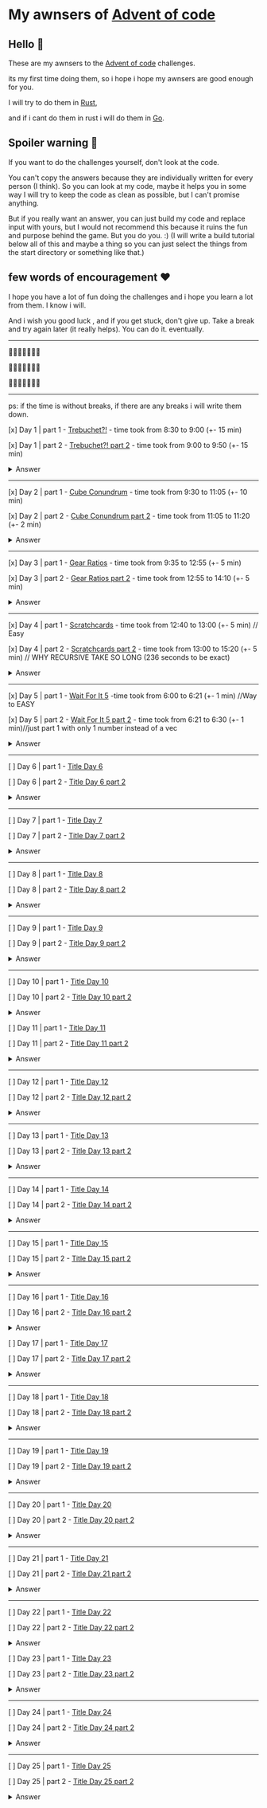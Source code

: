 # My awnsers of [Advent of code](https://adventofcode.com)

## Hello 👋

These are my awnsers to the [Advent of code](https://adventofcode.com) challenges. 

its my first time doing them, so i hope i hope my awnsers are good enough for you.

I will try to do them in [Rust](https://www.rust-lang.org/),

and if i cant do them in rust i will do them in [Go](https://golang.org/).

## Spoiler warning 🛂

If you want to do the challenges yourself, don't look at the code.

You can't copy the answers because they are individually written for every person (I think). So you can look at my code, maybe it helps you in some way  I will try to keep the code as clean as possible, but I can't promise anything.

But if you really want an answer, you can just build my code and replace input with yours, but I would not recommend this because it ruins the fun and purpose behind the game. But you do you. :) (I will write a build tutorial below all of this and maybe a thing so you can just select the things from the start directory or something like that.)

## few words of encouragement ❤️

I hope you have a lot of fun doing the challenges and i hope you learn a lot from them. I know i will.

And i wish you good luck , and if you get stuck, don't give up. Take a break and try again later (it really helps). You can do it. eventually.

---

🎄🎄🎄🎄🎄🎄🎄

🎄🎄🎄🎄🎄🎄🎄

🎄🎄🎄🎄🎄🎄🎄

---
ps: if the time is without breaks, if there are any breaks i will write them down.

[x] Day 1 | part 1 - [Trebuchet?!](https://adventofcode.com/2023/day/1) - time took from 8:30 to 9:00 (+- 15 min)

[x] Day 1 | part 2 - [Trebuchet?! part 2](https://adventofcode.com/2023/day/1) - time took from 9:00 to 9:50 (+- 15 min)

<details>
  <summary>Answer</summary>
  Part 1: 55971

  part 2: 54719
</details>

--------------------------------

[x] Day 2 | part 1 - [Cube Conundrum](https://adventofcode.com/2023/day/2) - time took from 9:30 to 11:05 (+- 10 min)

[x] Day 2 | part 2 - [Cube Conundrum part 2](https://adventofcode.com/2023/day/2) - time took from 11:05 to 11:20 (+- 2 min)

<details>
  <summary>Answer</summary>
  Part 1: 2285

  part 2: 77021
</details>

--------------------------------

[x] Day 3 | part 1 - [Gear Ratios](https://adventofcode.com/2023/day/3) - time took from 9:35 to 12:55 (+- 5 min)

[x] Day 3 | part 2 - [Gear Ratios part 2](https://adventofcode.com/2023/day/3) - time took from 12:55 to 14:10 (+- 5 min)

<details>
  <summary>Answer</summary>
  Part 1: 549908

  part 2: 81166799
</details>

--------------------------------

[x] Day 4 | part 1 - [Scratchcards](https://adventofcode.com/2023/day/4) - time took from 12:40 to 13:00 (+- 5 min) // Easy

[x] Day 4 | part 2 - [Scratchcards part 2](https://adventofcode.com/2023/day/4) - time took from 13:00 to 15:20 (+- 5 min) // WHY RECURSIVE TAKE SO LONG (236 seconds to be exact)

<details>
  <summary>Answer</summary>
  Part 1: 21568

  part 2: 11827296
</details>

--------------------------------

[x] Day 5 | part 1 - [Wait For It 5](https://adventofcode.com/2023/day/5) -time took from 6:00 to 6:21 (+- 1 min) //Way to EASY

[x] Day 5 | part 2 - [Wait For It 5 part 2](https://adventofcode.com/2023/day/5) - time took from 6:21 to 6:30 (+- 1 min)/‌‌‌‌/just part 1 with only 1 number instead of a vec

<details>
  <summary>Answer</summary>
  Part 1: 840336

  part 2: 41382569
</details>

--------------------------------

[ ] Day 6 | part 1 - [Title Day 6](https://adventofcode.com/2023/day/6)

[ ] Day 6 | part 2 - [Title Day 6 part 2](https://adventofcode.com/2023/day/6)

<details>
  <summary>Answer</summary>
  Part 1: none yet

  part 2: none yet
</details>

--------------------------------

[ ] Day 7 | part 1 - [Title Day 7](https://adventofcode.com/2023/day/7)

[ ] Day 7 | part 2 - [Title Day 7 part 2](https://adventofcode.com/2023/day/7)

<details>
  <summary>Answer</summary>
  Part 1: none yet

  part 2: none yet
</details>

--------------------------------

[ ] Day 8 | part 1 - [Title Day 8](https://adventofcode.com/2023/day/8)

[ ] Day 8 | part 2 - [Title Day 8 part 2](https://adventofcode.com/2023/day/8)

<details>
  <summary>Answer</summary>
  Part 1: none yet

  part 2: none yet
</details>

--------------------------------

[ ] Day 9 | part 1 - [Title Day 9](https://adventofcode.com/2023/day/9)

[ ] Day 9 | part 2 - [Title Day 9 part 2](https://adventofcode.com/2023/day/9)

<details>
  <summary>Answer</summary>
  Part 1: none yet

  part 2: none yet
</details>

--------------------------------

[ ] Day 10 | part 1 - [Title Day 10](https://adventofcode.com/2023/day/10)

[ ] Day 10 | part 2 - [Title Day 10 part 2](https://adventofcode.com/2023/day/10)

<details>
  <summary>Answer</summary>
  Part 1: none yet

  part 2: none yet
</details>

[ ] Day 11 | part 1 - [Title Day 11](https://adventofcode.com/2023/day/11)

[ ] Day 11 | part 2 - [Title Day 11 part 2](https://adventofcode.com/2023/day/11)

<details>
  <summary>Answer</summary>
  Part 1: none yet

  part 2: none yet
</details>

--------------------------------

[ ] Day 12 | part 1 - [Title Day 12](https://adventofcode.com/2023/day/12)

[ ] Day 12 | part 2 - [Title Day 12 part 2](https://adventofcode.com/2023/day/12)

<details>
  <summary>Answer</summary>
  Part 1: none yet

  part 2: none yet
</details>

--------------------------------

[ ] Day 13 | part 1 - [Title Day 13](https://adventofcode.com/2023/day/13)

[ ] Day 13 | part 2 - [Title Day 13 part 2](https://adventofcode.com/2023/day/13)

<details>
  <summary>Answer</summary>
  Part 1: none yet

  part 2: none yet
</details>

--------------------------------

[ ] Day 14 | part 1 - [Title Day 14](https://adventofcode.com/2023/day/14)

[ ] Day 14 | part 2 - [Title Day 14 part 2](https://adventofcode.com/2023/day/14)

<details>
  <summary>Answer</summary>
  Part 1: none yet

  part 2: none yet
</details>

--------------------------------

[ ] Day 15 | part 1 - [Title Day 15](https://adventofcode.com/2023/day/15)

[ ] Day 15 | part 2 - [Title Day 15 part 2](https://adventofcode.com/2023/day/15)

<details>
  <summary>Answer</summary>
  Part 1: none yet

  part 2: none yet

</details>

--------------------------------

[ ] Day 16 | part 1 - [Title Day 16](https://adventofcode.com/2023/day/16)

[ ] Day 16 | part 2 - [Title Day 16 part 2](https://adventofcode.com/2023/day/16)

<details>
  <summary>Answer</summary>
  Part 1: none yet

  part 2: none yet
</details>

[ ] Day 17 | part 1 - [Title Day 17](https://adventofcode.com/2023/day/17)

[ ] Day 17 | part 2 - [Title Day 17 part 2](https://adventofcode.com/2023/day/17)

<details>
  <summary>Answer</summary>
  Part 1: none yet

  part 2: none yet
</details>

--------------------------------

[ ] Day 18 | part 1 - [Title Day 18](https://adventofcode.com/2023/day/18)

[ ] Day 18 | part 2 - [Title Day 18 part 2](https://adventofcode.com/2023/day/18)

<details>
  <summary>Answer</summary>
  Part 1: none yet

  part 2: none yet
</details>

--------------------------------

[ ] Day 19 | part 1 - [Title Day 19](https://adventofcode.com/2023/day/19)

[ ] Day 19 | part 2 - [Title Day 19 part 2](https://adventofcode.com/2023/day/19)

<details>
  <summary>Answer</summary>
  Part 1: none yet

  part 2: none yet
</details>

--------------------------------

[ ] Day 20 | part 1 - [Title Day 20](https://adventofcode.com/2023/day/20)

[ ] Day 20 | part 2 - [Title Day 20 part 2](https://adventofcode.com/2023/day/20)

<details>
  <summary>Answer</summary>
  Part 1: none yet

  part 2: none yet
</details>

--------------------------------

[ ] Day 21 | part 1 - [Title Day 21](https://adventofcode.com/2023/day/21)

[ ] Day 21 | part 2 - [Title Day 21 part 2](https://adventofcode.com/2023/day/21)

<details>
  <summary>Answer</summary>
  Part 1: none yet

  part 2: none yet
</details>

--------------------------------

[ ] Day 22 | part 1 - [Title Day 22](https://adventofcode.com/2023/day/22)

[ ] Day 22 | part 2 - [Title Day 22 part 2](https://adventofcode.com/2023/day/22)

<details>
  <summary>Answer</summary>
  Part 1: none yet

  part 2: none yet
</details>

[ ] Day 23 | part 1 - [Title Day 23](https://adventofcode.com/2023/day/23)

[ ] Day 23 | part 2 - [Title Day 23 part 2](https://adventofcode.com/2023/day/23)

<details>
  <summary>Answer</summary>
  Part 1: none yet

  part 2: none yet
</details>

--------------------------------

[ ] Day 24 | part 1 - [Title Day 24](https://adventofcode.com/2023/day/24)

[ ] Day 24 | part 2 - [Title Day 24 part 2](https://adventofcode.com/2023/day/24)

<details>
  <summary>Answer</summary>
  Part 1: none yet

  part 2: none yet
</details>

--------------------------------

[ ] Day 25 | part 1 - [Title Day 25](https://adventofcode.com/2023/day/25)

[ ] Day 25 | part 2 - [Title Day 25 part 2](https://adventofcode.com/2023/day/25)

<details>
  <summary>Answer</summary>
  Part 1: none yet

  part 2: none yet
</details>



